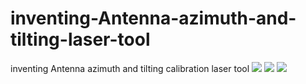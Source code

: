 # inventing-Antenna-azimuth-and-tilting-laser-tool
inventing Antenna azimuth and tilting calibration laser tool
![](https://github.com/emilkaram/inventing-Antenna-azimuth-and-tilting-calibration-laser-tool/blob/master/images/20140415_152200.jpg)
![](https://github.com/emilkaram/inventing-Antenna-azimuth-and-tilting-calibration-laser-tool/blob/master/images/20140415_111728.jpg)
![](https://github.com/emilkaram/inventing-Antenna-azimuth-and-tilting-calibration-laser-tool/blob/master/images/20140415_110010.jpg)

